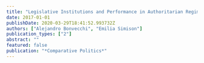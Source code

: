 ```yaml
---
title: "Legislative Institutions and Performance in Authoritarian Regimes"
date: 2017-01-01
publishDate: 2020-03-29T18:41:52.993732Z
authors: ["Alejandro Bonvecchi", "Emilia Simison"]
publication_types: ["2"]
abstract: ""
featured: false
publication: "*Comparative Politics*"
---
```



